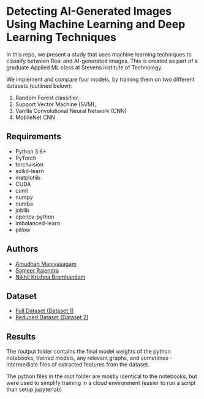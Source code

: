 # Detecting AI-Generated Images Using Machine Learning and Deep Learning Techniques

In this repo, we present a study that uses machine learning techniques
to classify between Real and AI-generated images. This is created as part
of a graduate Applied ML class at Stevens Institute of Technology.

We implement and compare four models, by training them on two different datasets (outlined below): 
 1. Random Forest classifier,
 2. Support Vector Machine (SVM), 
 3. Vanilla Convolutional Neural Network (CNN)
 4. MobileNet CNN

## Requirements
- Python 3.6+
- PyTorch
- torchvision
- scikit-learn
- matplotlib
- CUDA
- cuml
- numpy
- numba
- joblib
- opencv-python
- imbalanced-learn
- pillow 

## Authors
- [Amudhan Manivasagam](https://github.com/smamudhan/)
- [Sameer Rajendra](https://github.com/SameerRajendra/)
- [Nikhil Krishna Bramhandam](https://github.com/Nikhil-wannabe/)

## Dataset
- [Full Dataset (Dataset 1)](https://www.kaggle.com/datasets/nikhil2k3/artifact-customcurated-extras)
- [Reduced Dataset (Dataset 2)](https://www.kaggle.com/datasets/nikhil2k3/project-data)

## Results
The /output folder contains the final model weights of the python notebooks, trained models, any relevant graphs, and sometimes - intermediate files of extracted features from the dataset.

The python files in the root folder are mostly identical to the notebooks; but were used to simplify training in a cloud environment (easier to run a script than setup jupyterlab)

